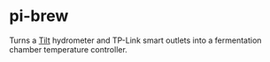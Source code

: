 # pi-brew

Turns a [Tilt](https://tilthydrometer.com/) hydrometer and TP-Link smart outlets into a fermentation chamber temperature controller.
